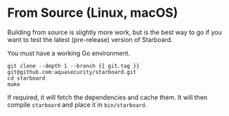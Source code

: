 # From Source (Linux, macOS)

Building from source is slightly more work, but is the best way to go if you want to test the latest (pre-release)
version of Starboard.

You must have a working Go environment.

```
git clone --depth 1 --branch {{ git.tag }} git@github.com:aquasecurity/starboard.git
cd starboard
make
```

If required, it will fetch the dependencies and cache them. It will then compile `starboard` and place it in
`bin/starboard`.
